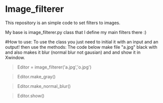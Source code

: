 # Image_filterer
This repository is an simple code to set filters to images.

My base is image_filterer.py class that I define my main filters there :)

#How to use:
To use the class you just need to initial it with an input and an output! then use the methods:
The code below make file "a.jpg" black with and also makes it blur (normal blur not gausian) and  and show it in Xwindow. 
>Editor = image_filterer('a.jpg','o.jpg') 

>Editor.make_gray()

>Editor.make_normal_blur()

>Editor.show()
